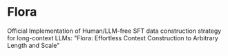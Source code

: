 # Flora
Official Implementation of Human/LLM-free SFT data construction strategy for long-context LLMs: "Flora: Effortless Context Construction to Arbitrary Length and Scale"
